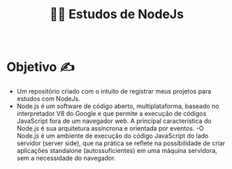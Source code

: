 # <p align="center"> 🐱‍👤 Estudos de NodeJs </p>
<br />

# Objetivo ✍ 
- Um repositório criado com o intuito de
registrar meus projetos para estudos com NodeJs.
- Node.js é um software de código aberto, multiplataforma, baseado no interpretador V8 do Google e que permite a execução de códigos JavaScript fora de um navegador web. A principal característica do Node.js é sua arquitetura assíncrona e orientada por eventos.
-O Node.js é um ambiente de execução do código JavaScript do lado servidor (server side), que na prática se reflete na possibilidade de criar aplicações standalone (autossuficientes) em uma máquina servidora, sem a necessidade do navegador.
